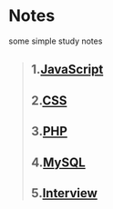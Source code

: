 # Notes
some simple study notes
> ## 1.[JavaScript](https://github.com/Simon0597/Notes/tree/master/JavaScript)
> ## 2.[CSS](https://github.com/Simon0597/Notes/tree/master/CSS)
> ## 3.[PHP](https://github.com/Simon0597/Notes/tree/master/PHP)
> ## 4.[MySQL](https://github.com/Simon0597/Notes/tree/master/MySQL)
> ## 5.[Interview](https://github.com/Simon0597/Notes/tree/master/Interview%20questions)
